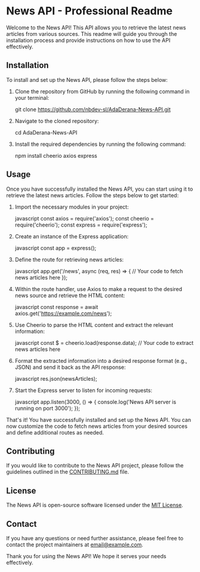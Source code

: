 # News API - Professional Readme

Welcome to the News API! This API allows you to retrieve the latest news articles from various sources. This readme will guide you through the installation process and provide instructions on how to use the API effectively.

## Installation

To install and set up the News API, please follow the steps below:

1. Clone the repository from GitHub by running the following command in your terminal:

   
   git clone https://github.com/nbdev-sl/AdaDerana-News-API.git
   

2. Navigate to the cloned repository:

   
   cd AdaDerana-News-API
   

3. Install the required dependencies by running the following command:

   
   npm install cheerio axios express
   

## Usage

Once you have successfully installed the News API, you can start using it to retrieve the latest news articles. Follow the steps below to get started:

1. Import the necessary modules in your project:

   javascript
   const axios = require('axios');
   const cheerio = require('cheerio');
   const express = require('express');
   

2. Create an instance of the Express application:

   javascript
   const app = express();
   

3. Define the route for retrieving news articles:

   javascript
   app.get('/news', async (req, res) => {
     // Your code to fetch news articles here
   });
   

4. Within the route handler, use Axios to make a request to the desired news source and retrieve the HTML content:

   javascript
   const response = await axios.get('https://example.com/news');
   

5. Use Cheerio to parse the HTML content and extract the relevant information:

   javascript
   const $ = cheerio.load(response.data);
   // Your code to extract news articles here
   

6. Format the extracted information into a desired response format (e.g., JSON) and send it back as the API response:

   javascript
   res.json(newsArticles);
   

7. Start the Express server to listen for incoming requests:

   javascript
   app.listen(3000, () => {
     console.log('News API server is running on port 3000');
   });
   

That's it! You have successfully installed and set up the News API. You can now customize the code to fetch news articles from your desired sources and define additional routes as needed.

## Contributing

If you would like to contribute to the News API project, please follow the guidelines outlined in the [CONTRIBUTING.md](https://github.com/nbdev-sl/AdaDerana-News-API/blob/main/CONTRIBUTING.md) file.

## License

The News API is open-source software licensed under the [MIT License](https://github.com/nbdev-sl/AdaDerana-News-API/blob/main/LICENSE).

## Contact

If you have any questions or need further assistance, please feel free to contact the project maintainers at [email@example.com](mailto:email@example.com).

Thank you for using the News API! We hope it serves your needs effectively.
